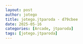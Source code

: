 ```yaml
---
layout: post
author: jotego
title: jotego.jtparoda - d79cbee
date: 2025-05-16
categories: [Arcade, jtparoda]
tags: [jotego.jtparoda]
---
```


